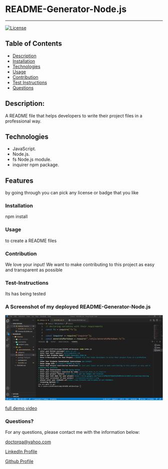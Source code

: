 # README-Generator-Node.js
  ----
  [![License](https://img.shields.io/badge/License-MIT-yellow.svg)](https://opensource.org/licenses/MIT)
## Table of Contents
- [Description](#description)
- [Installation](#installation)
- [Technologies](#Technologies)
- [Usage](#usage)
- [Contribution](#contribution)
- [Test Instructions](#test-instructions)
- [Questions](#questions)

## Description:
A README file that helps developers to write their project files in a professional way.


## Technologies
- JavaScript.
- Node.js.
- fs Node.js module.
- inquirer npm package.




## Features
by going through you can pick any license or badge that you like


### Installation
npm install


### Usage
to create a README files


### Contribution
We love your input! We want to make contributing to this project as easy and transparent as possible


### Test-Instructions
Its has being tested 


### A Screenshot of my deployed README-Generator-Node.js

![ScreenShots](https://github.com/Qabas-al-ani/README-Generator-Node.js/blob/main/Develop/screenshots/Screenshot-1.png) 

[full demo video](https://drive.google.com/file/d/1GMQnX67U8aOCZqPm8RHsALJord0oFLvn/view?usp=sharing)

### Questions? 
For any questions, please contact me with the information below:

doctorqa@yahoo.com

[LinkedIn Profile](https://www.linkedin.com/in/qabas-al-ani-7b858863/)

[Github Profile](https://github.com/Qabas-al-ani)

